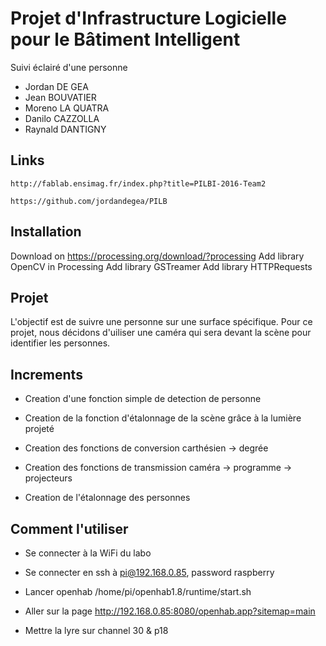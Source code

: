 # Projet d'Infrastructure Logicielle pour le Bâtiment Intelligent

Suivi éclairé d'une personne

- Jordan DE GEA
- Jean BOUVATIER
- Moreno LA QUATRA
- Danilo CAZZOLLA
- Raynald DANTIGNY


## Links
`http://fablab.ensimag.fr/index.php?title=PILBI-2016-Team2`

`https://github.com/jordandegea/PILB`


## Installation

Download on https://processing.org/download/?processing
Add library OpenCV in Processing
Add library GSTreamer
Add library HTTPRequests

## Projet

L'objectif est de suivre une personne sur une surface spécifique. 
Pour ce projet, nous décidons d'uiliser une caméra qui sera devant la scène pour identifier les personnes. 


## Increments

- Creation d'une fonction simple de detection de personne
- Creation de la fonction d'étalonnage de la scène grâce à la lumière projeté
- Creation des fonctions de conversion carthésien -> degrée
- Creation des fonctions de transmission caméra -> programme -> projecteurs


- Creation de l'étalonnage des personnes

## Comment l'utiliser

- Se connecter à la WiFi du labo
- Se connecter en ssh à pi@192.168.0.85, password raspberry
- Lancer openhab /home/pi/openhab1.8/runtime/start.sh
- Aller sur la page http://192.168.0.85:8080/openhab.app?sitemap=main

- Mettre la lyre sur channel 30 & p18
